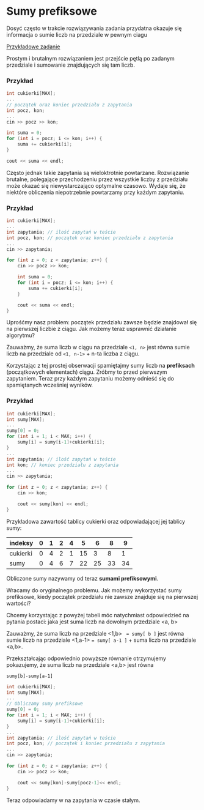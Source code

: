 # Sumy prefiksowe

Dosyć często w trakcie rozwiązywania zadania przydatna okazuje się informacja o sumie liczb na przedziale w pewnym ciagu

[Przykładowe zadanie](halloween.pdf)

Prostym i brutalnym rozwiązaniem jest przejście pętlą po zadanym przedziale i sumowanie znajdujących się tam liczb.

### Przykład
```cpp
int cukierki[MAX];
...
// początek oraz koniec przedziału z zapytania
int pocz, kon; 
...
cin >> pocz >> kon;

int suma = 0;
for (int i = pocz; i <= kon; i++) {
    suma += cukierki[i];
}

cout << suma << endl;
```
Często jednak takie zapytania są wieloktrotnie powtarzane.
Rozwiązanie brutalne, polegające przechodzeniu przez wszystkie liczby z przedziału może okazać się niewystarczająco
optymalne czasowo. Wydaje się, że niektóre obliczenia niepotrzebnie powtarzamy przy każdym zapytaniu.

### Przykład 
```cpp
int cukierki[MAX];
...
int zapytania; // ilość zapytań w teście
int pocz, kon; // początek oraz koniec przedziału z zapytania
...
cin >> zapytania;

for (int z = 0; z < zapytania; z++) {
    cin >> pocz >> kon;

    int suma = 0;
    for (int i = pocz; i <= kon; i++) {
        suma += cukierki[i];
    }

    cout << suma << endl;
}

```

Uprośćmy nasz problem: początek przedziału zawsze będzie znajdował się na pierwszej liczbie z ciągu.
Jak możemy teraz usprawnić działanie algorytmu? 

Zauważmy, że suma liczb w ciągu na przedziale 
`<1, n>` jest równa sumie liczb na przedziale 
od `<1, n-1>` + n-ta liczba z ciągu.

Korzystając z tej prostej obserwacji spamiętajmy sumy liczb na **prefiksach** (początkowych elementach) ciągu.
Zróbmy to przed pierwszym zapytaniem. Teraz przy każdym zapytaniu możemy odnieść się do spamiętanych wcześniej wyników.


### Przykład 
```cpp
int cukierki[MAX];
int sumy[MAX];
...
sumy[0] = 0;
for (int i = 1; i < MAX; i++) {
    sumy[i] = sumy[i-1]+cukierki[i];
}
...
int zapytania; // ilość zapytań w teście
int kon; // koniec przedziału z zapytania
...
cin >> zapytania;

for (int z = 0; z < zapytania; z++) {
    cin >> kon;

    cout << sumy[kon] << endl;
}

```
Przykładowa zawartość tablicy cukierki oraz odpowiadającej jej tablicy sumy:


|indeksy |0  |1  |2  |4  |5  |6  |8  |9  |
|--------|---|---|---|---|---|---|---|---|
|cukierki|0  |4  |2  |1  |15 |3  |8  |1  |
|sumy    |0  |4  |6  |7  |22 |25 |33 |34 |


Obliczone sumy nazywamy od teraz **sumami prefiksowymi**.

Wracamy do oryginalnego problemu. Jak możemy wykorzystać sumy prefiksowe, kiedy początek przedziału nie zawsze
znajduje się na pierwszej wartości?

Chcemy korzystając z powyżej tabeli móc natychmiast odpowiedzieć na pytania postaci: jaka jest suma liczb na dowolnym przedziale <a, b>

Zauważmy, że suma liczb na przedziale <1,b> ` = sumy[ b ]` jest równa sumie liczb na przedziale <1,a-1> `= sumy[ a-1 ]`  +
suma liczb na przedziale <a,b>.

Przekształcając odpowiednio powyższe równanie otrzymujemy pokazujemy, że suma liczb na przedziale <a,b> jest równa
```
sumy[b]-sumy[a-1]
```

```cpp
int cukierki[MAX];
int sumy[MAX];
...
// Obliczamy sumy prefiksowe
sumy[0] = 0;
for (int i = 1; i < MAX; i++) {
    sumy[i] = sumy[i-1]+cukierki[i];
}
...
int zapytania; // ilość zapytań w teście
int pocz, kon; // początek i koniec przedziału z zapytania
...
cin >> zapytania;

for (int z = 0; z < zapytania; z++) {
    cin >> pocz >> kon;

    cout << sumy[kon]-sumy[pocz-1]<< endl;
}
```

Teraz odpowiadamy w na zapytania w czasie stałym.